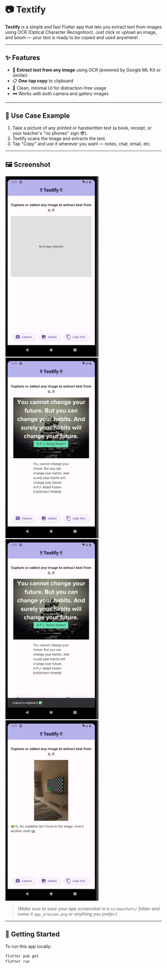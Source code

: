 # 📷 Textify

**Textify** is a simple and fast Flutter app that lets you extract text from images using OCR (Optical Character Recognition). Just click or upload an image, and boom — your text is ready to be copied and used anywhere!

---

## ✨ Features

- 📸 **Extract text from any image** using OCR (powered by Google ML Kit or similar)
- 📋 **One-tap copy** to clipboard
- 🧠 Clean, minimal UI for distraction-free usage
- 🕶️ Works with both camera and gallery images

---

## 🧪 Use Case Example

1. Take a picture of any printed or handwritten text (a book, receipt, or your teacher's "no phones" sign 😎).
2. Textify scans the image and extracts the text.
3. Tap "Copy" and use it wherever you want — notes, chat, email, etc.

---

## 🖼️ Screenshot

<img src="screenshots/main.png" alt="Textify Screenshot" width="300"/>
<img src="screenshots/output.png" alt="Textify Screenshot" width="300"/>
<img src="screenshots/copied.png" alt="Textify Screenshot" width="300"/>
<img src="screenshots/error.png" alt="Textify Screenshot" width="300"/>

> _(Make sure to save your app screenshot in a `screenshots/` folder and name it `app_preview.png` or anything you prefer.)_

---

## 🚀 Getting Started

To run this app locally:

```bash
flutter pub get
flutter run
```
